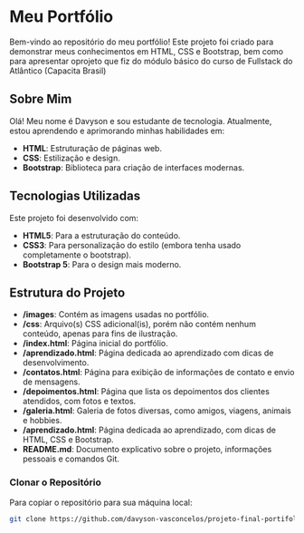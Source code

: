 # Meu Portfólio

Bem-vindo ao repositório do meu portfólio! Este projeto foi criado para demonstrar meus conhecimentos em HTML, CSS e Bootstrap, bem como para apresentar oprojeto que fiz do módulo básico do curso de Fullstack do Atlântico (Capacita Brasil)

## Sobre Mim

Olá! Meu nome é Davyson e sou estudante de tecnologia. Atualmente, estou aprendendo e aprimorando minhas habilidades em:

- **HTML**: Estruturação de páginas web.
- **CSS**: Estilização e design.
- **Bootstrap**: Biblioteca para criação de interfaces modernas.

## Tecnologias Utilizadas

Este projeto foi desenvolvido com:

- **HTML5**: Para a estruturação do conteúdo.
- **CSS3**: Para personalização do estilo (embora tenha usado completamente o bootstrap).
- **Bootstrap 5**: Para o design mais moderno.

## Estrutura do Projeto

- **/images**: Contém as imagens usadas no portfólio.
- **/css**: Arquivo(s) CSS adicional(is), porém não contém nenhum conteúdo, apenas para fins de ilustração.
- **/index.html**: Página inicial do portfólio.
- **/aprendizado.html**: Página dedicada ao aprendizado com dicas de desenvolvimento.
- **/contatos.html**: Página para exibição de informações de contato e envio de mensagens.
- **/depoimentos.html**: Página que lista os depoimentos dos clientes atendidos, com fotos e textos.
- **/galeria.html**: Galeria de fotos diversas, como amigos, viagens, animais e hobbies.
- **/aprendizado.html**: Página dedicada ao aprendizado, com dicas de HTML, CSS e Bootstrap.
- **README.md**: Documento explicativo sobre o projeto, informações pessoais e comandos Git.

### Clonar o Repositório
Para copiar o repositório para sua máquina local:
```bash
git clone https://github.com/davyson-vasconcelos/projeto-final-portifolio.git
